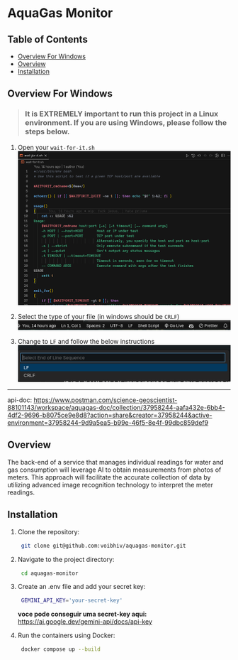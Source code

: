 # AquaGas Monitor

## Table of Contents

- [Overview For Windows](#overview-for-windows)
- [Overview](#overview)
- [Installation](#installation)

## Overview For Windows

> <h3>It is EXTREMELY important to run this project in a Linux environment. If you are using Windows, please follow the steps below.</h3>

1. Open your `wait-for-it.sh`
  ![alt text](image.png)

2. Select the type of your file (in windows should be `CRLF`)
![alt text](image-1.png)

3. Change to `LF` and follow the below instructions
![alt text](image-2.png)

<hr>

api-doc: https://www.postman.com/science-geoscientist-88101143/workspace/aquagas-doc/collection/37958244-aafa432e-6bb4-4df2-9696-b8075ce9e8d8?action=share&creator=37958244&active-environment=37958244-9d9a5ea5-b99e-46f5-8e4f-99dbc859def9

## Overview

The back-end of a service that manages individual readings for water and gas consumption will leverage AI to obtain measurements from photos of meters. This approach will facilitate the accurate collection of data by utilizing advanced image recognition technology to interpret the meter readings.

## Installation

1. Clone the repository:

   ```bash
    git clone git@github.com:voibhiv/aquagas-monitor.git
   ```

2. Navigate to the project directory:

   ```bash
    cd aquagas-monitor
   ```

3. Create an .env file and add your secret key:

   ```bash
    GEMINI_API_KEY='your-secret-key'
   ```

   <b>voce pode conseguir uma secret-key aqui:</b> https://ai.google.dev/gemini-api/docs/api-key

4. Run the containers using Docker:
   ```bash
    docker compose up --build
   ```
